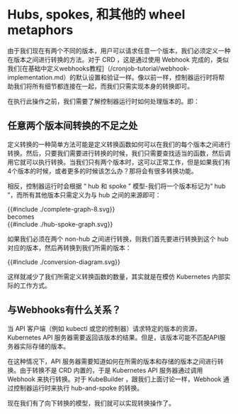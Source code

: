 # Hubs, spokes, 和其他的 wheel metaphors

由于我们现在有两个不同的版本，用户可以请求任意一个版本，我们必须定义一种在版本之间进行转换的方法。对于 CRD ，这是通过使用 Webhook 完成的，类似我们[在基础中定义webhooks教程]（/cronjob-tutorial/webhook-implementation.md）的默认设置和验证一样。像以前一样，控制器运行时将帮助我们将所有细节都连接在一起，而我们只需实现本身的转换即可。

在执行此操作之前，我们需要了解控制器运行时如何处理版本的。即：

## 任意两个版本间转换的不足之处

定义转换的一种简单方法可能是定义转换函数如何可以在我们的每个版本之间进行转换。然后，只要我们需要进行转换的时候，我们只需要查找适当的函数，然后调用它就可以执行转换。当我们只有两个版本时，这可以正常工作，但是如果我们有4个版本的时候，或者更多的时候该怎么办？那将会有很多转换功能。

相反，控制器运行时会根据 “ hub 和 spoke ” 模型-我们将一个版本标记为“ hub ”，而所有其他版本只需定义为与 hub 之间的来源即可：

<!-- include these inline so we can style an match variables -->
<div class="diagrams">
{{#include ./complete-graph-8.svg}}
<div>becomes</div>
{{#include ./hub-spoke-graph.svg}}
</div>

如果我们必须在两个 non-hub 之间进行转换，则我们首先要进行转换到这个 hub 对应的版本，然后再转换到我们所需的版本：

<div class="diagrams">
{{#include ./conversion-diagram.svg}}
</div>

这样就减少了我们所需定义转换函数的数量，其实就是在模仿 Kubernetes 内部实际的工作方式。

## 与Webhooks有什么关系？

当 API 客户端（例如 kubectl 或您的控制器）请求特定的版本的资源，Kubernetes API 服务器需要返回该版本的结果。但是，该版本可能不匹配API服务器实际存储的版本。

在这种情况下，API 服务器需要知道如何在所需的版本和存储的版本之间进行转换。由于转换不是 CRD 内置的，于是 Kubernetes API 服务器通过调用 Webhook 来执行转换。对于 KubeBuilder ，跟我们上面讨论一样，Webhook 通过控制器运行时来执行 hub-and-spoke 的转换。

现在我们有了向下转换的模型，我们就可以实现转换操作了。
